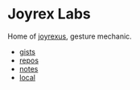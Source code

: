 Joyrex Labs
===========

Home of [joyrexus](https://twitter.com/joyrexus), gesture mechanic.

* [gists](https://gist.github.com/joyrexus)
* [repos](https://github.com/joyrexus?tab=repositories)
* [notes](http://joyrexus.spc.uchicago.edu/labs/notes)
* [local](weather.html)
